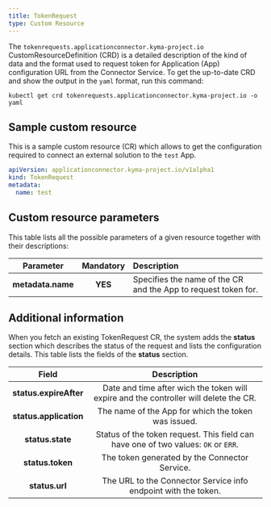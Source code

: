```yaml
---
title: TokenRequest
type: Custom Resource
---
```


The `tokenrequests.applicationconnector.kyma-project.io` CustomResourceDefinition (CRD) is a detailed description of the kind of data and the format used to request token for Application (App) configuration URL from the Connector Service. To get the up-to-date CRD and show the output in the `yaml` format, run this command:

``` console
kubectl get crd tokenrequests.applicationconnector.kyma-project.io -o yaml
```

## Sample custom resource

This is a sample custom resource (CR) which allows to get the configuration required to connect an external solution to the `test` App.

``` yaml
apiVersion: applicationconnector.kyma-project.io/v1alpha1
kind: TokenRequest
metadata:
  name: test
```

## Custom resource parameters

This table lists all the possible parameters of a given resource together with their descriptions:

| Parameter   |      Mandatory      |  Description |
|:----------:|:-------------:|:------|
| **metadata.name** |    **YES**   | Specifies the name of the CR and the App to request token for. |


## Additional information

When you fetch an existing TokenRequest CR, the system adds the **status** section which describes the status of the request and lists the configuration details. This table lists the fields of the **status** section.

| Field   |  Description |
|:----------:|:-------------:|
| **status.expireAfter** | Date and time after wich the token will expire and the controller will delete the CR. |
| **status.application** | The name of the App for which the token was issued. |
| **status.state** | Status of the token request. This field can have one of two values: `OK` or `ERR`. |
| **status.token** | The token generated by the Connector Service. |
| **status.url** | The URL to the Connector Service info endpoint with the token. |
